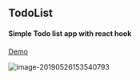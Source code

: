 ## TodoList

#### Simple Todo list app with react hook

[Demo](https://skyying.github.io/todolist/dist/index.html)

![image-20190526153540793](/Users/liuchienwen/js_exer/todo_list/screenshot/image-20190526153540793.png)

